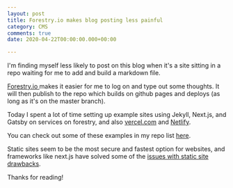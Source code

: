 ```yaml
---
layout: post
title: Forestry.io makes blog posting less painful
category: CMS
comments: true
date: 2020-04-22T00:00:00.000+00:00

---
```

I'm finding myself less likely to post on this blog when it's a site sitting in a repo waiting for me to add and build a markdown file.

[Forestry.io ](https://forestry.io "forestry")makes it easier for me to log on and type out some thoughts. It will then publish to the repo which builds on github pages and deploys (as long as it's on the master branch).

Today I spent a lot of time setting up example sites using Jekyll, Next.js, and Gatsby on services on forestry, and also [vercel.com](https://vercel.com "https://vercel.com") and [Netlify](https://www.netlify.com/ "netlify").

You can check out some of these examples in my repo list [here](https://github.com/leabs?tab=repositories "repo list").

Static sites seem to be the most secure and fastest option for websites, and frameworks like next.js have solved some of the [issues with static site drawbacks](https://nextjs.org/blog/next-9-3#next-gen-static-site-generation-ssg-support "blog post on ssg").

Thanks for reading!